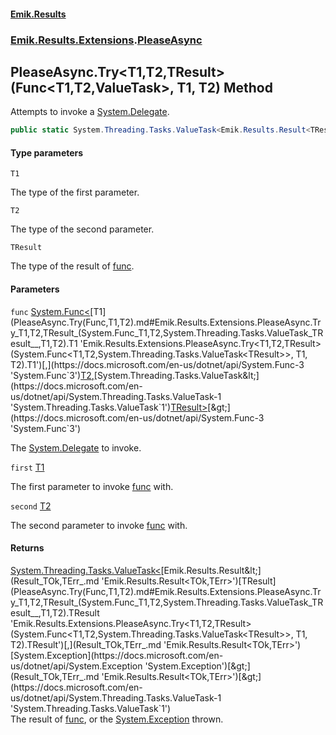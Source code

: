#### [Emik.Results](index.md 'index')
### [Emik.Results.Extensions](Emik.Results.Extensions.md 'Emik.Results.Extensions').[PleaseAsync](PleaseAsync.md 'Emik.Results.Extensions.PleaseAsync')

## PleaseAsync.Try<T1,T2,TResult>(Func<T1,T2,ValueTask<TResult>>, T1, T2) Method

Attempts to invoke a [System.Delegate](https://docs.microsoft.com/en-us/dotnet/api/System.Delegate 'System.Delegate').

```csharp
public static System.Threading.Tasks.ValueTask<Emik.Results.Result<TResult,System.Exception>> Try<T1,T2,TResult>(System.Func<T1,T2,System.Threading.Tasks.ValueTask<TResult>> func, T1 first, T2 second);
```
#### Type parameters

<a name='Emik.Results.Extensions.PleaseAsync.Try_T1,T2,TResult_(System.Func_T1,T2,System.Threading.Tasks.ValueTask_TResult__,T1,T2).T1'></a>

`T1`

The type of the first parameter.

<a name='Emik.Results.Extensions.PleaseAsync.Try_T1,T2,TResult_(System.Func_T1,T2,System.Threading.Tasks.ValueTask_TResult__,T1,T2).T2'></a>

`T2`

The type of the second parameter.

<a name='Emik.Results.Extensions.PleaseAsync.Try_T1,T2,TResult_(System.Func_T1,T2,System.Threading.Tasks.ValueTask_TResult__,T1,T2).TResult'></a>

`TResult`

The type of the result of [func](PleaseAsync.Try(Func,T1,T2).md#Emik.Results.Extensions.PleaseAsync.Try_T1,T2,TResult_(System.Func_T1,T2,System.Threading.Tasks.ValueTask_TResult__,T1,T2).func 'Emik.Results.Extensions.PleaseAsync.Try<T1,T2,TResult>(System.Func<T1,T2,System.Threading.Tasks.ValueTask<TResult>>, T1, T2).func').
#### Parameters

<a name='Emik.Results.Extensions.PleaseAsync.Try_T1,T2,TResult_(System.Func_T1,T2,System.Threading.Tasks.ValueTask_TResult__,T1,T2).func'></a>

`func` [System.Func&lt;](https://docs.microsoft.com/en-us/dotnet/api/System.Func-3 'System.Func`3')[T1](PleaseAsync.Try(Func,T1,T2).md#Emik.Results.Extensions.PleaseAsync.Try_T1,T2,TResult_(System.Func_T1,T2,System.Threading.Tasks.ValueTask_TResult__,T1,T2).T1 'Emik.Results.Extensions.PleaseAsync.Try<T1,T2,TResult>(System.Func<T1,T2,System.Threading.Tasks.ValueTask<TResult>>, T1, T2).T1')[,](https://docs.microsoft.com/en-us/dotnet/api/System.Func-3 'System.Func`3')[T2](PleaseAsync.Try(Func,T1,T2).md#Emik.Results.Extensions.PleaseAsync.Try_T1,T2,TResult_(System.Func_T1,T2,System.Threading.Tasks.ValueTask_TResult__,T1,T2).T2 'Emik.Results.Extensions.PleaseAsync.Try<T1,T2,TResult>(System.Func<T1,T2,System.Threading.Tasks.ValueTask<TResult>>, T1, T2).T2')[,](https://docs.microsoft.com/en-us/dotnet/api/System.Func-3 'System.Func`3')[System.Threading.Tasks.ValueTask&lt;](https://docs.microsoft.com/en-us/dotnet/api/System.Threading.Tasks.ValueTask-1 'System.Threading.Tasks.ValueTask`1')[TResult](PleaseAsync.Try(Func,T1,T2).md#Emik.Results.Extensions.PleaseAsync.Try_T1,T2,TResult_(System.Func_T1,T2,System.Threading.Tasks.ValueTask_TResult__,T1,T2).TResult 'Emik.Results.Extensions.PleaseAsync.Try<T1,T2,TResult>(System.Func<T1,T2,System.Threading.Tasks.ValueTask<TResult>>, T1, T2).TResult')[&gt;](https://docs.microsoft.com/en-us/dotnet/api/System.Threading.Tasks.ValueTask-1 'System.Threading.Tasks.ValueTask`1')[&gt;](https://docs.microsoft.com/en-us/dotnet/api/System.Func-3 'System.Func`3')

The [System.Delegate](https://docs.microsoft.com/en-us/dotnet/api/System.Delegate 'System.Delegate') to invoke.

<a name='Emik.Results.Extensions.PleaseAsync.Try_T1,T2,TResult_(System.Func_T1,T2,System.Threading.Tasks.ValueTask_TResult__,T1,T2).first'></a>

`first` [T1](PleaseAsync.Try(Func,T1,T2).md#Emik.Results.Extensions.PleaseAsync.Try_T1,T2,TResult_(System.Func_T1,T2,System.Threading.Tasks.ValueTask_TResult__,T1,T2).T1 'Emik.Results.Extensions.PleaseAsync.Try<T1,T2,TResult>(System.Func<T1,T2,System.Threading.Tasks.ValueTask<TResult>>, T1, T2).T1')

The first parameter to invoke [func](PleaseAsync.Try(Func,T1,T2).md#Emik.Results.Extensions.PleaseAsync.Try_T1,T2,TResult_(System.Func_T1,T2,System.Threading.Tasks.ValueTask_TResult__,T1,T2).func 'Emik.Results.Extensions.PleaseAsync.Try<T1,T2,TResult>(System.Func<T1,T2,System.Threading.Tasks.ValueTask<TResult>>, T1, T2).func') with.

<a name='Emik.Results.Extensions.PleaseAsync.Try_T1,T2,TResult_(System.Func_T1,T2,System.Threading.Tasks.ValueTask_TResult__,T1,T2).second'></a>

`second` [T2](PleaseAsync.Try(Func,T1,T2).md#Emik.Results.Extensions.PleaseAsync.Try_T1,T2,TResult_(System.Func_T1,T2,System.Threading.Tasks.ValueTask_TResult__,T1,T2).T2 'Emik.Results.Extensions.PleaseAsync.Try<T1,T2,TResult>(System.Func<T1,T2,System.Threading.Tasks.ValueTask<TResult>>, T1, T2).T2')

The second parameter to invoke [func](PleaseAsync.Try(Func,T1,T2).md#Emik.Results.Extensions.PleaseAsync.Try_T1,T2,TResult_(System.Func_T1,T2,System.Threading.Tasks.ValueTask_TResult__,T1,T2).func 'Emik.Results.Extensions.PleaseAsync.Try<T1,T2,TResult>(System.Func<T1,T2,System.Threading.Tasks.ValueTask<TResult>>, T1, T2).func') with.

#### Returns
[System.Threading.Tasks.ValueTask&lt;](https://docs.microsoft.com/en-us/dotnet/api/System.Threading.Tasks.ValueTask-1 'System.Threading.Tasks.ValueTask`1')[Emik.Results.Result&lt;](Result_TOk,TErr_.md 'Emik.Results.Result<TOk,TErr>')[TResult](PleaseAsync.Try(Func,T1,T2).md#Emik.Results.Extensions.PleaseAsync.Try_T1,T2,TResult_(System.Func_T1,T2,System.Threading.Tasks.ValueTask_TResult__,T1,T2).TResult 'Emik.Results.Extensions.PleaseAsync.Try<T1,T2,TResult>(System.Func<T1,T2,System.Threading.Tasks.ValueTask<TResult>>, T1, T2).TResult')[,](Result_TOk,TErr_.md 'Emik.Results.Result<TOk,TErr>')[System.Exception](https://docs.microsoft.com/en-us/dotnet/api/System.Exception 'System.Exception')[&gt;](Result_TOk,TErr_.md 'Emik.Results.Result<TOk,TErr>')[&gt;](https://docs.microsoft.com/en-us/dotnet/api/System.Threading.Tasks.ValueTask-1 'System.Threading.Tasks.ValueTask`1')  
The result of [func](PleaseAsync.Try(Func,T1,T2).md#Emik.Results.Extensions.PleaseAsync.Try_T1,T2,TResult_(System.Func_T1,T2,System.Threading.Tasks.ValueTask_TResult__,T1,T2).func 'Emik.Results.Extensions.PleaseAsync.Try<T1,T2,TResult>(System.Func<T1,T2,System.Threading.Tasks.ValueTask<TResult>>, T1, T2).func'), or the [System.Exception](https://docs.microsoft.com/en-us/dotnet/api/System.Exception 'System.Exception') thrown.